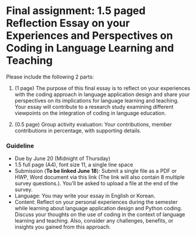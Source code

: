 # Final assignment: 1.5 paged Reflection Essay on your Experiences and Perspectives on Coding in Language Learning and Teaching

Please include the following 2 parts:

1. (1 page) The purpose of this final essay is to reflect on your experiences with the coding approach in language application design and share your perspectives on its implications for language learning and teaching. Your essay will contribute to a research study examining different viewpoints on the integration of coding in language education.

2. (0.5 page) Group activity evaluation: Your contributions, member contributions in percentage, with supporting details.

### Guideline

+ Due by June 20 (Midnight of Thursday)
+ 1.5 full page (A4), font size 11, a single line space
+ Submission (**To be linked June 18**): Submit a single file as a PDF or HWP, Word document via this link (The link will also contain 8 multiple survey questions.). You'll be asked to upload a file at the end of the survey.
+ Language: You may write your essay in English or Korean.
+ Content: Reflect on your personal experiences during the semester while learning about language application design and Python coding. Discuss your thoughts on the use of coding in the context of language learning and teaching. Also, consider any challenges, benefits, or insights you gained from this approach.
